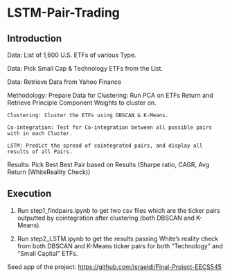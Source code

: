 # LSTM-Pair-Trading

## Introduction

Data: List of 1,600 U.S. ETFs of various Type.

Data: Pick Small Cap & Technology ETFs from the List.

Data: Retrieve Data from Yahoo Finance

Methodology:
    Prepare Data for Clustering: Run PCA on ETFs Return and Retrieve Principle Component Weights to cluster on.

    Clustering: Cluster the ETFs using DBSCAN & K-Means.

    Co-integration: Test for Co-integration between all possible pairs with in each Cluster.

    LSTM: Predict the spread of cointegrated pairs, and display all results of all Pairs.

Results: Pick Best Best Pair based on Results (Sharpe ratio, CAGR, Avg Return (WhiteReality Check))

## Execution
1. Run step1_findpairs.ipynb to get two csv files which are the ticker pairs outputted by cointegration after clustering (both DBSCAN and K-Means).

2. Run step2_LSTM.ipynb to get the results passing White’s reality check from both DBSCAN and K-Means ticker pairs for both “Technology” and “Small Capital” ETFs.

Seed app of the project: https://github.com/israeldi/Final-Project-EECS545